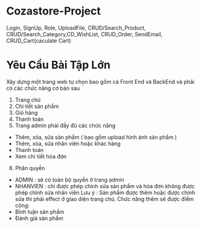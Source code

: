# Cozastore-Project
Login, SignUp, Role, UploadFile, CRUD/Search_Product, CRUD/Search_Category,CD_WishList, CRUD_Order, SendEmail, CRUD_Cart(caculate Cart)

# Yêu Cầu Bài Tập Lớn
Xây dựng một trang web tự chọn bao gồm cả Front End và BackEnd và phải có các chức năng cơ bản
sau
1) Trang chủ
2) Chi tiết sản phẩm
3) Giỏ hàng
4) Thanh toán
5) Trang admin phải đầy đủ các chức năng
- Thêm, xóa, sửa sản phẩm ( bao gồm upload hình ảnh sản phẩm )
- Thêm, xóa, sửa nhân viên hoặc khác hàng
- Thanh toán
- Xem chi tiết hóa đơn
6) Phân quyền
- ADMIN : sẽ có toàn bộ quyền ở trang admin
- NHANVIEN : chỉ được phép chỉnh sửa sản phẩm và hóa đơn không được phép chỉnh sửa
nhân viên
Lưu ý : Sản phẩm được thêm hoặc được chỉnh sửa thì phải effect ở giao diện trang chủ.
Chức năng thêm sẽ được điểm cộng:
- Bình luận sản phẩm
- Đánh giá sản phẩm
  
